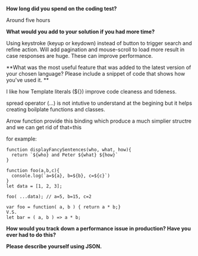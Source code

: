 **How long did you spend on the coding test?** <br /> 

Around five hours

**What would you add to your solution if you had more time?** <br />

Using keystroke (keyup or keydown) instead of button to trigger search and refine action. Will add pagination and mouse-scroll to load more result in case responses are huge. These can improve performance.


**What was the most useful feature that was added to the latest version of your chosen language? Please include a snippet of code that shows how you've used it. ** <br />

I like how Template literals (${}) improve code cleaness and tideness.

spread operator (...) is not intutive to understand at the begining but it helps creating boilplate functions and classes.

Arrow function provide this binding which produce a much simplier structre and we can get rid of that=this

for example: <br />
```
function displayFancySentences(who, what, how){
  return `${who} and Peter ${what} ${how}`
}
```
```
function foo(a,b,c){ 
  console.log(`a=${a}, b=${b}, c=${c}`)
} 
let data = [1, 2, 3];

foo( ...data); // a=5, b=15, c=2
```
```
var foo = function( a, b ) { return a * b;}
V.S.
let bar = ( a, b ) => a * b;
```
**How would you track down a performance issue in production? Have you ever had to do this?** <br />



**Please describe yourself using JSON.** <br />
